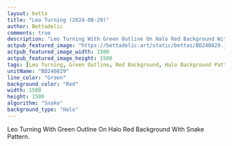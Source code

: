 ```yaml
---
layout: betta
title: "Leo Turning (2024-08-29)"
author: Bettadelic
comments: true
description: "Leo Turning With Green Outline On Halo Red Background With Snake Pattern."
actpub_featured_image: "https://bettadelic.art/static/bettas/BD240829.jpg"
actpub_featured_image_width: 1500
actpub_featured_image_height: 1500
tags: [Leo Turning, Green Outline, Red Background, Halo Background Pattern, Snake Pattern, August 2024]
unitName: "BD240829"
line_color: "Green"
background_color: "Red"
width: 1500
height: 1500
algorithm: "Snake"
background_type: "Halo"
---
```


Leo Turning With Green Outline On Halo Red Background With Snake Pattern.
